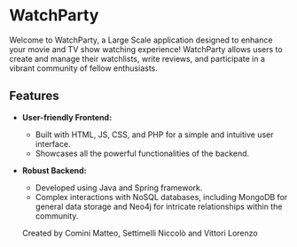 

# WatchParty

Welcome to WatchParty, a Large Scale application designed to enhance your movie and TV show watching experience! WatchParty allows users to create and manage their watchlists, write reviews, and participate in a vibrant community of fellow enthusiasts.

## Features

- **User-friendly Frontend:**
  - Built with HTML, JS, CSS, and PHP for a simple and intuitive user interface.
  - Showcases all the powerful functionalities of the backend.

- **Robust Backend:**
  - Developed using Java and Spring framework.
  - Complex interactions with NoSQL databases, including MongoDB for general data storage and Neo4j for intricate relationships within the community.


  Created by Comini Matteo, Settimelli Niccolò and Vittori Lorenzo
